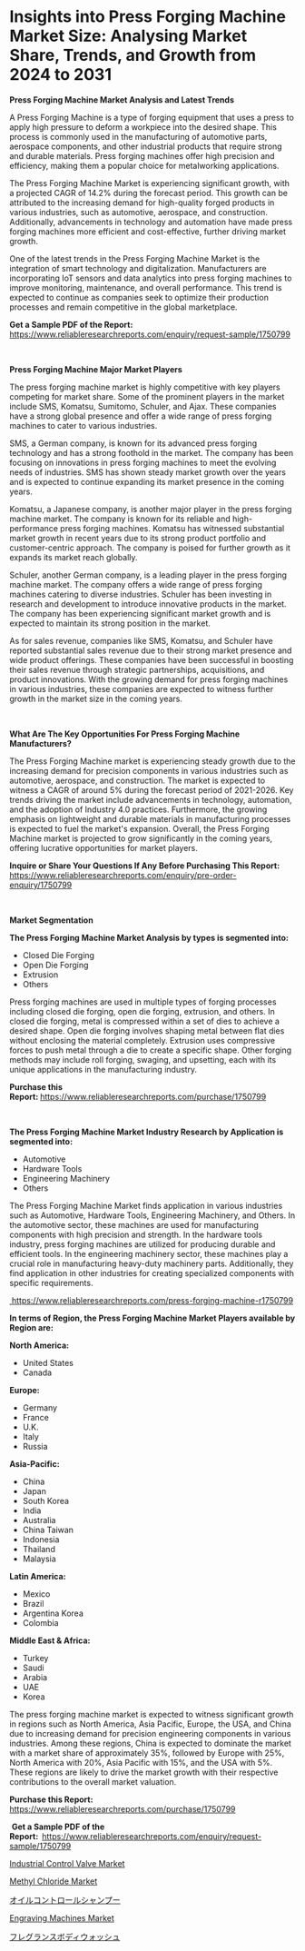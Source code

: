 <p><h1>Insights into Press Forging Machine Market Size: Analysing Market Share, Trends, and Growth from 2024 to 2031</h1></p><p><strong>Press Forging Machine Market Analysis and Latest Trends</strong></p>
<p><p>A Press Forging Machine is a type of forging equipment that uses a press to apply high pressure to deform a workpiece into the desired shape. This process is commonly used in the manufacturing of automotive parts, aerospace components, and other industrial products that require strong and durable materials. Press forging machines offer high precision and efficiency, making them a popular choice for metalworking applications.</p><p>The Press Forging Machine Market is experiencing significant growth, with a projected CAGR of 14.2% during the forecast period. This growth can be attributed to the increasing demand for high-quality forged products in various industries, such as automotive, aerospace, and construction. Additionally, advancements in technology and automation have made press forging machines more efficient and cost-effective, further driving market growth.</p><p>One of the latest trends in the Press Forging Machine Market is the integration of smart technology and digitalization. Manufacturers are incorporating IoT sensors and data analytics into press forging machines to improve monitoring, maintenance, and overall performance. This trend is expected to continue as companies seek to optimize their production processes and remain competitive in the global marketplace.</p></p>
<p><strong>Get a Sample PDF of the Report:&nbsp;</strong> <a href="https://www.reliableresearchreports.com/enquiry/request-sample/1750799">https://www.reliableresearchreports.com/enquiry/request-sample/1750799</a></p>
<p>&nbsp;</p>
<p><strong>Press Forging Machine Major Market Players</strong></p>
<p><p>The press forging machine market is highly competitive with key players competing for market share. Some of the prominent players in the market include SMS, Komatsu, Sumitomo, Schuler, and Ajax. These companies have a strong global presence and offer a wide range of press forging machines to cater to various industries.</p><p>SMS, a German company, is known for its advanced press forging technology and has a strong foothold in the market. The company has been focusing on innovations in press forging machines to meet the evolving needs of industries. SMS has shown steady market growth over the years and is expected to continue expanding its market presence in the coming years.</p><p>Komatsu, a Japanese company, is another major player in the press forging machine market. The company is known for its reliable and high-performance press forging machines. Komatsu has witnessed substantial market growth in recent years due to its strong product portfolio and customer-centric approach. The company is poised for further growth as it expands its market reach globally.</p><p>Schuler, another German company, is a leading player in the press forging machine market. The company offers a wide range of press forging machines catering to diverse industries. Schuler has been investing in research and development to introduce innovative products in the market. The company has been experiencing significant market growth and is expected to maintain its strong position in the market.</p><p>As for sales revenue, companies like SMS, Komatsu, and Schuler have reported substantial sales revenue due to their strong market presence and wide product offerings. These companies have been successful in boosting their sales revenue through strategic partnerships, acquisitions, and product innovations. With the growing demand for press forging machines in various industries, these companies are expected to witness further growth in the market size in the coming years.</p></p>
<p>&nbsp;</p>
<p><strong>What Are The Key Opportunities For Press Forging Machine Manufacturers?</strong></p>
<p><p>The Press Forging Machine market is experiencing steady growth due to the increasing demand for precision components in various industries such as automotive, aerospace, and construction. The market is expected to witness a CAGR of around 5% during the forecast period of 2021-2026. Key trends driving the market include advancements in technology, automation, and the adoption of Industry 4.0 practices. Furthermore, the growing emphasis on lightweight and durable materials in manufacturing processes is expected to fuel the market's expansion. Overall, the Press Forging Machine market is projected to grow significantly in the coming years, offering lucrative opportunities for market players.</p></p>
<p><strong>Inquire or Share Your Questions If Any Before Purchasing This Report:</strong> <a href="https://www.reliableresearchreports.com/enquiry/pre-order-enquiry/1750799">https://www.reliableresearchreports.com/enquiry/pre-order-enquiry/1750799</a></p>
<p>&nbsp;</p>
<p><strong>Market Segmentation</strong></p>
<p><strong>The Press Forging Machine Market Analysis by types is segmented into:</strong></p>
<p><ul><li>Closed Die Forging</li><li>Open Die Forging</li><li>Extrusion</li><li>Others</li></ul></p>
<p><p>Press forging machines are used in multiple types of forging processes including closed die forging, open die forging, extrusion, and others. In closed die forging, metal is compressed within a set of dies to achieve a desired shape. Open die forging involves shaping metal between flat dies without enclosing the material completely. Extrusion uses compressive forces to push metal through a die to create a specific shape. Other forging methods may include roll forging, swaging, and upsetting, each with its unique applications in the manufacturing industry.</p></p>
<p><strong>Purchase this Report:&nbsp;</strong><a href="https://www.reliableresearchreports.com/purchase/1750799">https://www.reliableresearchreports.com/purchase/1750799</a></p>
<p>&nbsp;</p>
<p><strong>The Press Forging Machine Market Industry Research by Application is segmented into:</strong></p>
<p><ul><li>Automotive</li><li>Hardware Tools</li><li>Engineering Machinery</li><li>Others</li></ul></p>
<p><p>The Press Forging Machine Market finds application in various industries such as Automotive, Hardware Tools, Engineering Machinery, and Others. In the automotive sector, these machines are used for manufacturing components with high precision and strength. In the hardware tools industry, press forging machines are utilized for producing durable and efficient tools. In the engineering machinery sector, these machines play a crucial role in manufacturing heavy-duty machinery parts. Additionally, they find application in other industries for creating specialized components with specific requirements.</p></p>
<p><a href="https://www.reliableresearchreports.com/press-forging-machine-r1750799">&nbsp;https://www.reliableresearchreports.com/press-forging-machine-r1750799</a></p>
<p><strong>In terms of Region, the Press Forging Machine Market Players available by Region are:</strong></p>
<p>
    <p> <strong> North America: </strong>
        <ul>
            <li>United States</li>
            <li>Canada</li>
        </ul>
        </p> 
    <p> <strong> Europe: </strong>
        <ul>
            <li>Germany</li>
            <li>France</li>
            <li>U.K.</li>
            <li>Italy</li>
            <li>Russia</li>
        </ul>
        </p> 
    <p> <strong> Asia-Pacific: </strong>
        <ul>
            <li>China</li>
            <li>Japan</li>
            <li>South Korea</li>
            <li>India</li>
            <li>Australia</li>
            <li>China Taiwan</li>
            <li>Indonesia</li>
            <li>Thailand</li>
            <li>Malaysia</li>
        </ul>
        </p> 
    <p> <strong> Latin America: </strong>
        <ul>
            <li>Mexico</li>
            <li>Brazil</li>
            <li>Argentina Korea</li>
            <li>Colombia</li>
        </ul>
        </p> 
    <p> <strong> Middle East & Africa: </strong>
        <ul>
            <li>Turkey</li>
            <li>Saudi</li>
            <li>Arabia</li>
            <li>UAE</li>
            <li>Korea</li>
        </ul>
    </p>
    </p>
<p><p>The press forging machine market is expected to witness significant growth in regions such as North America, Asia Pacific, Europe, the USA, and China due to increasing demand for precision engineering components in various industries. Among these regions, China is expected to dominate the market with a market share of approximately 35%, followed by Europe with 25%, North America with 20%, Asia Pacific with 15%, and the USA with 5%. These regions are likely to drive the market growth with their respective contributions to the overall market valuation.</p></p>
<p><strong>Purchase this Report: </strong><a href="https://www.reliableresearchreports.com/purchase/1750799">https://www.reliableresearchreports.com/purchase/1750799</a></p>
<p>&nbsp;<strong>Get a Sample PDF of the Report:&nbsp;&nbsp;</strong><a href="https://www.reliableresearchreports.com/enquiry/request-sample/1750799">https://www.reliableresearchreports.com/enquiry/request-sample/1750799</a></p>
<p><strong></strong></p>
<p><p><a href="https://github.com/brentleyjimmiealvaradoz4l1rea/Market-Research-Report-List-2/blob/main/industrial-control-valve-market.md">Industrial Control Valve Market</a></p><p><a href="https://www.linkedin.com/pulse/methyl-chloride-market-comprehensive-report-its-share-amp-mjore?trackingId=CuOZZfyRUALEYQqu7Ceh6A%3D%3D">Methyl Chloride Market</a></p><p><a href="https://github.com/EstaSprer20231/Market-Research-Report-List-1/blob/main/302245931598.md">オイルコントロールシャンプー</a></p><p><a href="https://github.com/Angelnienowdseej3e45z3p8c/Market-Research-Report-List-2/blob/main/engraving-machines-market.md">Engraving Machines Market</a></p><p><a href="https://github.com/vlcostes/Market-Research-Report-List-1/blob/main/449463531597.md">フレグランスボディウォッシュ</a></p></p>